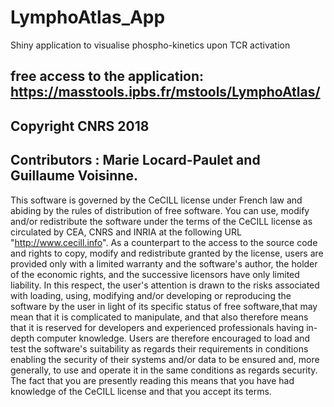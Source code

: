 # LymphoAtlas_App
Shiny application to visualise phospho-kinetics upon TCR activation

## free access to the application: https://masstools.ipbs.fr/mstools/LymphoAtlas/

## Copyright CNRS 2018
## Contributors : Marie Locard-Paulet and Guillaume Voisinne.
This software is governed by the CeCILL license under French law and abiding by the rules of distribution of free software. You can  use, modify and/or redistribute the software under the terms of the CeCILL license as circulated by CEA, CNRS and INRIA at the following URL "http://www.cecill.info". 
As a counterpart to the access to the source code and rights to copy, modify and redistribute granted by the license, users are provided only with a limited warranty and the software's author, the holder of the economic rights, and the successive licensors have only limited liability. In this respect, the user's attention is drawn to the risks associated with loading, using, modifying and/or developing or reproducing the software by the user in light of its specific status of free software,that may mean that it is complicated to manipulate, and that also therefore means that it is reserved for developers and experienced professionals having in-depth computer knowledge. Users are therefore encouraged to load and test the software's suitability as regards their requirements in conditions enabling the security of their systems and/or data to be ensured and, more generally, to use and operate it in the  same conditions as regards security. 
The fact that you are presently reading this means that you have had knowledge of the CeCILL license and that you accept its terms.
